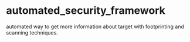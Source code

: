 # automated_security_framework
automated way to get more information about target with footprinting and scanning techniques.
